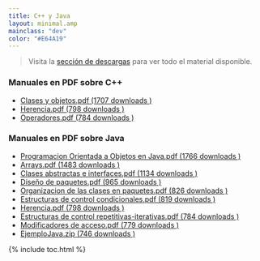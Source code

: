 ```yaml
---
title: C++ y Java
layout: minimal.amp
mainclass: "dev"
color: "#E64A19"
---
```

> Visita la [sección de descargas][1] para ver todo el material disponible.

### Manuales en PDF sobre C++

<ul class="dlm-downloads">
<li>
<a class="download-link filetype-icon filetype-pdf" title="" href="https://elbauldelprogramador.com/clases-y-objetos/" rel="nofollow"> Clases y objetos.pdf (1707 downloads ) </a>
</li>
<li>
<a class="download-link filetype-icon filetype-pdf" title="" href="https://elbauldelprogramador.com/herencia-2/" rel="nofollow"> Herencia.pdf (798 downloads ) </a>
</li>
<li>
<a class="download-link filetype-icon filetype-pdf" title="" href="https://elbauldelprogramador.com/" rel="nofollow"> Operadores.pdf (784 downloads ) </a>
</li>
</ul>

### Manuales en PDF sobre Java

<ul class="dlm-downloads">
<li>
<a class="download-link filetype-icon filetype-pdf" title="" href="https://elbauldelprogramador.com/programacion-orientada-a-objetos-en-java/" rel="nofollow"> Programacion Orientada a Objetos en Java.pdf (1766 downloads ) </a>
</li>
<li>
<a class="download-link filetype-icon filetype-pdf" title="" href="https://elbauldelprogramador.com/" rel="nofollow"> Arrays.pdf (1483 downloads ) </a>
</li>
<li>
<a class="download-link filetype-icon filetype-pdf" title="" href="https://elbauldelprogramador.com/clases-abstractas-e-interfaces/" rel="nofollow"> Clases abstractas e interfaces.pdf (1134 downloads ) </a>
</li>
<li>
<a class="download-link filetype-icon filetype-pdf" title="" href="https://elbauldelprogramador.com/diseno-de-paquetes-de-paquetes/" rel="nofollow"> Diseño de paquetes.pdf (965 downloads ) </a>
</li>
<li>
<a class="download-link filetype-icon filetype-pdf" title="" href="https://elbauldelprogramador.com/organizacion-de-las-clases-en-paquetes/" rel="nofollow"> Organizacion de las clases en paquetes.pdf (826 downloads ) </a>
</li>
<li>
<a class="download-link filetype-icon filetype-pdf" title="" href="https://elbauldelprogramador.com/estructuras-de-control-condicionales/" rel="nofollow"> Estructuras de control condicionales.pdf (819 downloads ) </a>
</li>
<li>
<a class="download-link filetype-icon filetype-pdf" title="" href="https://elbauldelprogramador.com/" rel="nofollow"> Herencia.pdf (798 downloads ) </a>
</li>
<li>
<a class="download-link filetype-icon filetype-pdf" title="" href="https://elbauldelprogramador.com/estructuras-de-control-repetitivas-iterativas/" rel="nofollow"> Estructuras de control repetitivas-iterativas.pdf (784 downloads ) </a>
</li>
<li>
<a class="download-link filetype-icon filetype-pdf" title="" href="https://elbauldelprogramador.com/modificadores-de-acceso/" rel="nofollow"> Modificadores de acceso.pdf (779 downloads ) </a>
</li>
<li>
<a class="download-link filetype-icon filetype-zip" title="" href="https://elbauldelprogramador.com/ejemplo-pdoo-java/" rel="nofollow"> EjemploJava.zip (746 downloads ) </a>
</li>
</ul>



 [1]: https://elbauldelprogramador.com/seccion-de-descargas/ "Sección de descargas"

{% include toc.html %}
